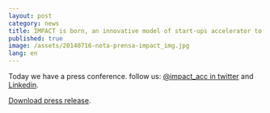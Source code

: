 ```yaml
---
layout: post
category: news
title: IMPACT is born, an innovative model of start-ups accelerator to finance 100.000 euros to 64 European mobile Internet projects
published: true
image: /assets/20140716-nota-prensa-impact_img.jpg
lang: en
---
```


Today we have a press conference. follow us: <a href="https://twitter.com/IMPACT_acc" target="_blank">@impact_acc in twitter</a> and <a href="https://www.linkedin.com/company/impact-accelerator" target="_blank">Linkedin</a>.

<a href="/assets/20140716-nota-prensa-impact-english.pdf"><i class="icon-download-1"></i> Download press release</a>.

<br>
<br>
<br>
<br>
<br>
<br>
<br>
<br>
